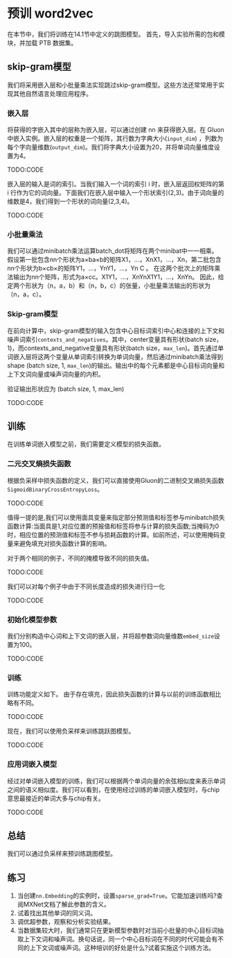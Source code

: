 

<!--
 * @version:
 * @Author:  StevenJokes https://github.com/StevenJokes
 * @Date: 2020-08-15 11:43:07
 * @LastEditors:  StevenJokes https://github.com/StevenJokes
 * @LastEditTime: 2020-08-15 11:53:37
 * @Description:
 * @TODO::
 * @Reference:http://preview.d2l.ai/d2l-en/master/chapter_natural-language-processing-pretraining/word2vec-pretraining.html
-->

# 预训 word2vec

在本节中，我们将训练在14.1节中定义的跳图模型。
首先，导入实验所需的包和模块，并加载 PTB 数据集。

## skip-gram模型

我们将采用嵌入层和小批量乘法实现跳过skip-gram模型。这些方法还常常用于实现其他自然语言处理应用程序。

### 嵌入层

将获得的字嵌入其中的层称为嵌入层，可以通过创建 nn 来获得嵌入层。在 Gluon 中嵌入实例。嵌入层的权重是一个矩阵，其行数为字典大小(`input_dim`) ，列数为每个字向量维数(`output_dim`)。我们将字典大小设置为20，并将单词向量维度设置为4。

TODO:CODE

嵌入层的输入是词的索引。当我们输入一个词的索引 i 时，嵌入层返回权矩阵的第 i 行作为它的词向量。下面我们在嵌入层中输入一个形状索引(2,3)。由于词向量的维数是4，我们得到一个形状的词向量(2,3,4)。

TODO:CODE

### 小批量乘法

我们可以通过minibatch乘法运算batch_dot将矩阵在两个minibat中一一相乘。 假设第一批包含nn个形状为a×ba×b的矩阵X1，...，XnX1，...，Xn，第二批包含nn个形状为b×cb×的矩阵Y1，...，YnY1，...，Yn C 。 在这两个批次上的矩阵乘法输出为nn个矩阵，形式为a×cc。X1Y1，...，XnYnX1Y1，...，XnYn。 因此，给定两个形状为（n，a，b）和（n，b，c）的张量，小批量乘法输出的形状为（n，a，c）。

### Skip-gram模型

在前向计算中，skip-gram模型的输入包含中心目标词索引中心和连接的上下文和噪声词索引`contexts_and_negatives`。其中，center变量具有形状(batch size，1)，而contexts_and_negative变量具有形状(batch size，`max_len`)。首先通过单词嵌入层将这两个变量从单词索引转换为单词向量，然后通过minibatch乘法得到shape (batch size, 1, `max_len`)的输出。输出中的每个元素都是中心目标词向量和上下文词向量或噪声词向量的内积。

验证输出形状应为 (batch size, 1, max_len)

TODO:CODE

## 训练

在训练单词嵌入模型之前，我们需要定义模型的损失函数。

### 二元交叉熵损失函数

根据负采样中损失函数的定义，我们可以直接使用Gluon的二进制交叉熵损失函数`SigmoidBinaryCrossEntropyLoss`。

TODO:CODE

值得一提的是,我们可以使用面具变量来指定部分预测值和标签参与minibatch损失函数计算:当面具是1,对应位置的预报值和标签将参与计算的损失函数;当掩码为0时，相应位置的预测值和标签不参与损耗函数的计算。如前所述，可以使用掩码变量来避免填充对损失函数计算的影响。

对于两个相同的例子，不同的掩模导致不同的损失值。

TODO:CODE

我们可以对每个例子中由于不同长度造成的损失进行归一化

TODO:CODE


### 初始化模型参数

我们分别构造中心词和上下文词的嵌入层，并将超参数词向量维数`embed_size`设置为100。

TODO:CODE

### 训练

训练功能定义如下。 由于存在填充，因此损失函数的计算与以前的训练函数相比略有不同。

TODO:CODE

现在，我们可以使用负采样来训练跳跃图模型。

TODO:CODE

### 应用词嵌入模型

经过对单词嵌入模型的训练，我们可以根据两个单词向量的余弦相似度来表示单词之间的语义相似度。我们可以看到，在使用经过训练的单词嵌入模型时，与chip意思最接近的单词大多与chip有关。

TODO:CODE

## 总结

我们可以通过负采样来预训练跳图模型。

## 练习

1. 当创建`nn.Embedding`的实例时，设置`sparse_grad=True`。它能加速训练吗?查阅MXNet文档了解此参数的含义。
1. 试着找出其他单词的同义词。
1. 调优超参数，观察和分析实验结果。
1. 当数据集较大时，我们通常只在更新模型参数时对当前小批量的中心目标词抽取上下文词和噪声词。换句话说，同一个中心目标词在不同的时代可能会有不同的上下文词或噪声词。这种培训的好处是什么?试着实施这个训练方法。
